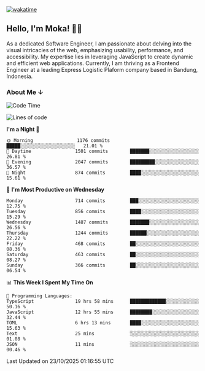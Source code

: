 [![wakatime](https://wakatime.com/badge/user/af9abd23-dba3-4dbe-973c-b045a9417a55.svg?style=social)](https://wakatime.com/@af9abd23-dba3-4dbe-973c-b045a9417a55)
## Hello, I'm Moka! 👋🏼


As a dedicated Software Engineer, I am passionate about delving into the visual intricacies of the web, emphasizing usability, performance, and accessibility. My expertise lies in leveraging JavaScript to create dynamic and efficient web applications. Currently, I am thriving as a Frontend Engineer at a leading Express Logistic Plaform company based in Bandung, Indonesia.

### About Me ↓

<!--START_SECTION:waka-->
![Code Time](http://img.shields.io/badge/Code%20Time-12%2C690%20hrs%2035%20mins-blue)

![Lines of code](https://img.shields.io/badge/From%20Hello%20World%20I%27ve%20Written-12.1%20million%20lines%20of%20code-blue)

**I'm a Night 🦉** 

```text
🌞 Morning                1176 commits        █████░░░░░░░░░░░░░░░░░░░░   21.01 % 
🌆 Daytime                1501 commits        ███████░░░░░░░░░░░░░░░░░░   26.81 % 
🌃 Evening                2047 commits        █████████░░░░░░░░░░░░░░░░   36.57 % 
🌙 Night                  874 commits         ████░░░░░░░░░░░░░░░░░░░░░   15.61 % 
```
📅 **I'm Most Productive on Wednesday** 

```text
Monday                   714 commits         ███░░░░░░░░░░░░░░░░░░░░░░   12.75 % 
Tuesday                  856 commits         ████░░░░░░░░░░░░░░░░░░░░░   15.29 % 
Wednesday                1487 commits        ███████░░░░░░░░░░░░░░░░░░   26.56 % 
Thursday                 1244 commits        ██████░░░░░░░░░░░░░░░░░░░   22.22 % 
Friday                   468 commits         ██░░░░░░░░░░░░░░░░░░░░░░░   08.36 % 
Saturday                 463 commits         ██░░░░░░░░░░░░░░░░░░░░░░░   08.27 % 
Sunday                   366 commits         ██░░░░░░░░░░░░░░░░░░░░░░░   06.54 % 
```


📊 **This Week I Spent My Time On** 

```text
💬 Programming Languages: 
TypeScript               19 hrs 58 mins      █████████████░░░░░░░░░░░░   50.16 % 
JavaScript               12 hrs 55 mins      ████████░░░░░░░░░░░░░░░░░   32.44 % 
TOML                     6 hrs 13 mins       ████░░░░░░░░░░░░░░░░░░░░░   15.63 % 
Text                     25 mins             ░░░░░░░░░░░░░░░░░░░░░░░░░   01.08 % 
JSON                     11 mins             ░░░░░░░░░░░░░░░░░░░░░░░░░   00.46 % 
```


 Last Updated on 23/10/2025 01:16:55 UTC
<!--END_SECTION:waka-->
